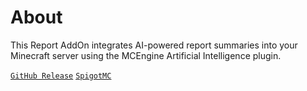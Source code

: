# About

This Report AddOn integrates AI-powered report summaries into your Minecraft server using the MCEngine Artificial Intelligence plugin.

[`GitHub Release`](https://github.com/MCEngine-Extension/artificialintelligence-addon-report/releases)
[`SpigotMC`](https://www.spigotmc.org/resources/artificialintelligence-addon-report.125841/)
